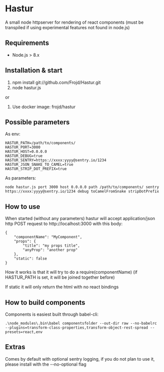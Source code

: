 # Hastur
A small node httpserver for rendering of react components (must be transpiled if using experimental features not found in node.js)

## Requirements
- Node.js > 8.x

## Installation & start
1. npm install git://github.com/Frojd/Hastur.git
2. node hastur.js

or

1. Use docker image: frojd/hastur

## Possible parameters

As env:

    HASTUR_PATH=/path/to/components/
    HASTUR_PORT=3000
    HASTUR_HOST=0.0.0.0
    HASTUR_DEBUG=true
    HASTUR_SENTRY=https://xxxx:yyyy@sentry.io/1234
    HASTUR_JSON_SNAKE_TO_CAMEL=true
    HASTUR_STRIP_DOT_PREFIX=true

As parameters:

    node hastur.js port 3000 host 0.0.0.0 path /path/to/components/ sentry https://xxxx:yyyy@sentry.io/1234 debug toCamelFromSnake stripDotPrefix

## How to use

When started (without any parameters) hastur will accept application/json http POST request to http://localhost:3000 with this body:
    
    {
        "componentName": "MyComponent",
        "props": {
            "title": "my props title",
            "anyProp": "another prop"
        },
        "static": false
    }

How it works is that it will try to do a require(componentName) (if HASTUR_PATH is set, it will be joined together before)

If static it will only return the html with no react bindings

## How to build components

Components is easiest built through babel-cli:

    .\node_modules\.bin\babel componentsfolder --out-dir raw --no-babelrc --plugins=transform-class-properties,transform-object-rest-spread --presets=react,env

## Extras

Comes by default with optional sentry logging, if you do not plan to use it, please install with the --no-optional flag
